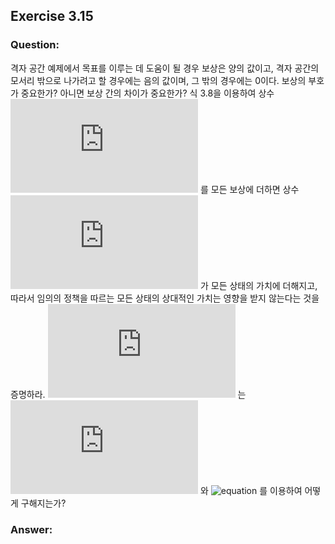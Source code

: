 ## Exercise 3.15

### Question:

격자 공간 예제에서 목표를 이루는 데 도움이 될 경우 보상은 양의 값이고, 격자 공간의 모서리 밖으로 나가려고 할 경우에는 음의 값이며, 그 밖의 경우에는 0이다. 보상의 부호가 중요한가? 아니면 보상 간의 차이가 중요한가? 식 3.8을 이용하여 상수 ![equation](https://latex.codecogs.com/svg.latex?c) 를 모든 보상에 더하면 상수 ![equation](https://latex.codecogs.com/svg.latex?v_c) 가 모든 상태의 가치에 더해지고, 따라서 임의의 정책을 따르는 모든 상태의 상대적인 가치는 영향을 받지 않는다는 것을 증명하라. ![equation](https://latex.codecogs.com/svg.latex?v_c) 는 ![equation](https://latex.codecogs.com/svg.latex?c) 와 ![equation](https://latex.codecogs.com/svg.latex?\gamma) 를 이용하여 어떻게 구해지는가?

### Answer:

